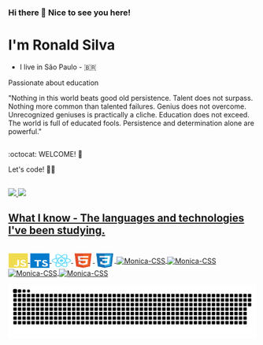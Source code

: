 ### Hi there 👋 Nice to see you here!

<!--
**rohuldson/rohuldson** is a ✨ _special_ ✨ repository because its `README.md` (this file) appears on your GitHub profile.

Here are some ideas to get you started:

- 🔭 I’m currently working on ...
- 🌱 I’m currently learning ...
- 👯 I’m looking to collaborate on ...
- 🤔 I’m looking for help with ...
- 💬 Ask me about ...
- 📫 How to reach me: ...
- 😄 Pronouns: ...
- ⚡ Fun fact: ...
-->


# I'm Ronald Silva 
- I live in São Paulo - :brazil:

Passionate about education


"Nothing in this world beats good old persistence. Talent does not surpass. Nothing more common than talented failures. Genius does not overcome. Unrecognized geniuses is practically a cliche. Education does not exceed. The world is full of educated fools. Persistence and determination alone are powerful."

## 
:octocat: WELCOME! :space_invader:

Let's code! :man_technologist: 

 <div>
  <a href="https://github.com/rohuldson">
   
##   
  
   
  <img height="180em" src="https://github-readme-stats.vercel.app/api?username=rohuldson&show_icons=true&theme=radical"/>
  
  <img height="180em" src="https://github-readme-stats.vercel.app/api/top-langs/?username=rohuldson&layout=compact&langs_count=16&theme=radical"/>
   
   
</div>
 
 ## What I know - The languages and technologies I've been studying.
 
<div style="display: inline_block"><br>
 
 
  <img align="center" alt="Monica-Js" height="30" width="40" src="https://raw.githubusercontent.com/devicons/devicon/master/icons/javascript/javascript-plain.svg">
  <img align="center" alt="Monica-Ts" height="30" width="40" src="https://raw.githubusercontent.com/devicons/devicon/master/icons/typescript/typescript-plain.svg">
  <img align="center" alt="Monica-React" height="30" width="40" src="https://raw.githubusercontent.com/devicons/devicon/master/icons/react/react-original.svg">
  <img align="center" alt="Monica-HTML" height="30" width="40" src="https://raw.githubusercontent.com/devicons/devicon/master/icons/html5/html5-original.svg">
  <img align="center" alt="Monica-CSS" height="30" width="40" src="https://raw.githubusercontent.com/devicons/devicon/master/icons/css3/css3-original.svg">
 <img align="center" alt="Monica-CSS" height="30" width="40" src="https://cdn.jsdelivr.net/gh/devicons/devicon/icons/wordpress/wordpress-original.svg">
 
   <img align="center" alt="Monica-CSS" height="30" width="40" src="https://cdn.worldvectorlogo.com/logos/docker.svg">
   <img align="center" alt="Monica-CSS" height="30" width="40" src="https://cdn.worldvectorlogo.com/logos/adobe-xd.svg">
    <img align="center" alt="Monica-CSS" height="30" width="40" src="https://cdn.worldvectorlogo.com/logos/figma-1.svg">
 
  
  
 
 </div>
 
  ![Snake animation](https://github.com/rohuldson/rohuldson/blob/output/github-contribution-grid-snake.svg)
 
 



